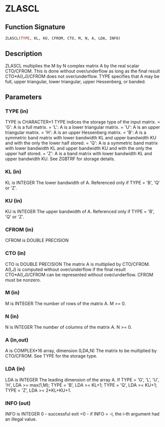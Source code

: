 # ZLASCL

## Function Signature

```fortran
ZLASCL(TYPE, KL, KU, CFROM, CTO, M, N, A, LDA, INFO)
```

## Description


 ZLASCL multiplies the M by N complex matrix A by the real scalar
 CTO/CFROM.  This is done without over/underflow as long as the final
 result CTO*A(I,J)/CFROM does not over/underflow. TYPE specifies that
 A may be full, upper triangular, lower triangular, upper Hessenberg,
 or banded.

## Parameters

### TYPE (in)

TYPE is CHARACTER*1 TYPE indices the storage type of the input matrix. = 'G': A is a full matrix. = 'L': A is a lower triangular matrix. = 'U': A is an upper triangular matrix. = 'H': A is an upper Hessenberg matrix. = 'B': A is a symmetric band matrix with lower bandwidth KL and upper bandwidth KU and with the only the lower half stored. = 'Q': A is a symmetric band matrix with lower bandwidth KL and upper bandwidth KU and with the only the upper half stored. = 'Z': A is a band matrix with lower bandwidth KL and upper bandwidth KU. See ZGBTRF for storage details.

### KL (in)

KL is INTEGER The lower bandwidth of A. Referenced only if TYPE = 'B', 'Q' or 'Z'.

### KU (in)

KU is INTEGER The upper bandwidth of A. Referenced only if TYPE = 'B', 'Q' or 'Z'.

### CFROM (in)

CFROM is DOUBLE PRECISION

### CTO (in)

CTO is DOUBLE PRECISION The matrix A is multiplied by CTO/CFROM. A(I,J) is computed without over/underflow if the final result CTO*A(I,J)/CFROM can be represented without over/underflow. CFROM must be nonzero.

### M (in)

M is INTEGER The number of rows of the matrix A. M >= 0.

### N (in)

N is INTEGER The number of columns of the matrix A. N >= 0.

### A (in,out)

A is COMPLEX*16 array, dimension (LDA,N) The matrix to be multiplied by CTO/CFROM. See TYPE for the storage type.

### LDA (in)

LDA is INTEGER The leading dimension of the array A. If TYPE = 'G', 'L', 'U', 'H', LDA >= max(1,M); TYPE = 'B', LDA >= KL+1; TYPE = 'Q', LDA >= KU+1; TYPE = 'Z', LDA >= 2*KL+KU+1.

### INFO (out)

INFO is INTEGER 0 - successful exit <0 - if INFO = -i, the i-th argument had an illegal value.

